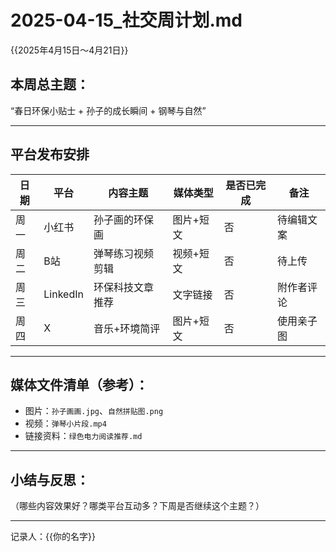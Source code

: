 # 2025-04-15_社交周计划.md
{{2025年4月15日～4月21日}}


## 本周总主题：
“春日环保小贴士 + 孙子的成长瞬间 + 钢琴与自然”


---

## 平台发布安排

| 日期 | 平台     | 内容主题           | 媒体类型 | 是否已完成 | 备注         |
|------|----------|--------------------|----------|-------------|--------------|
| 周一 | 小红书   | 孙子画的环保画     | 图片+短文   | 否          | 待编辑文案    |
| 周二 | B站      | 弹琴练习视频剪辑   | 视频+短文 | 否          | 待上传        |
| 周三 | LinkedIn | 环保科技文章推荐   | 文字链接 | 否          | 附作者评论    |
| 周四 | X        | 音乐+环境简评      | 图片+短文 | 否         | 使用亲子图    |

---

## 媒体文件清单（参考）：
- 图片：`孙子画画.jpg`、`自然拼贴图.png`
- 视频：`弹琴小片段.mp4`
- 链接资料：`绿色电力阅读推荐.md`

---

## 小结与反思：
（哪些内容效果好？哪类平台互动多？下周是否继续这个主题？）

---
记录人：{{你的名字}}
